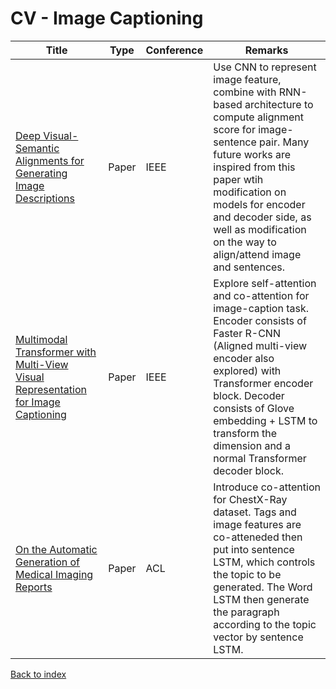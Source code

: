 # CV - Image Captioning
|Title|Type|Conference|Remarks
|--|--|--|--|
|[Deep Visual-Semantic Alignments for Generating Image Descriptions](https://cs.stanford.edu/people/karpathy/cvpr2015.pdf)|Paper|IEEE|Use CNN to represent image feature, combine with RNN-based architecture to compute alignment score for image-sentence pair. Many future works are inspired from this paper wtih modification on models for encoder and decoder side, as well as modification on the way to align/attend image and sentences.|
|[Multimodal Transformer with Multi-View Visual Representation for Image Captioning](https://arxiv.org/pdf/1905.07841.pdf)|Paper|IEEE|Explore self-attention and co-attention for image-caption task. Encoder consists of Faster R-CNN (Aligned multi-view encoder also explored) with Transformer encoder block. Decoder consists of Glove embedding + LSTM to transform the dimension and a normal Transformer decoder block.|
|[On the Automatic Generation of Medical Imaging Reports](https://arxiv.org/pdf/1711.08195.pdf)|Paper|ACL|Introduce co-attention for ChestX-Ray dataset. Tags and image features are co-atteneded then put into sentence LSTM, which controls the topic to be generated. The Word LSTM then generate the paragraph according to the topic vector by sentence LSTM.|


[Back to index](../README.md)